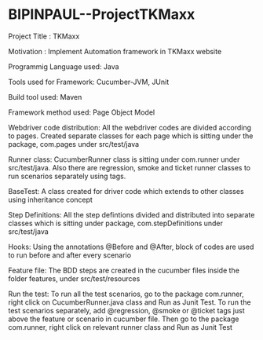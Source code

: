 # BIPINPAUL--ProjectTKMaxx

Project Title : TKMaxx

Motivation : Implement Automation framework in TKMaxx website

Programmig Language used: Java

Tools used for Framework: Cucumber-JVM, JUnit

Build tool used: Maven

Framework method used: Page Object Model

Webdriver code distribution: All the webdriver codes are divided according to pages. Created separate classes for each page which is sitting under the package, com.pages under src/test/java

Runner class: CucumberRunner class is sitting under com.runner under src/test/java. Also there are regression, smoke and ticket runner classes to run scenarios separately using tags.

BaseTest: A class created for driver code which extends to other classes using inheritance concept

Step Definitions: All the step defintions divided and distributed into separate classes which is sitting under package, com.stepDefinitions under src/test/java

Hooks: Using the annotations @Before and @After, block of codes are used to run before and after every scenario

Feature file: The BDD steps are created in the cucumber files inside the folder features, under src/test/resources

Run the test: To run all the test scenarios, go to the package com.runner, right click on CucumberRunner.java class and Run as Junit Test. To run the test scenarios separately, add @regression, @smoke or @ticket tags just above the feature or scenario in cucumber file. Then go to the package com.runner, right click on relevant runner class and Run as Junit Test
